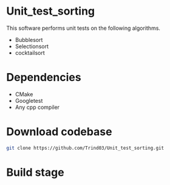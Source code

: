 # Unit_test_sorting
 
This software performs unit tests on the following algorithms.
- Bubblesort
- Selectionsort
- cocktailsort

# Dependencies
- CMake
- Googletest
- Any cpp compiler

# Download codebase

``` bash
git clone https://github.com/Trind03/Unit_test_sorting.git
```

# Build stage